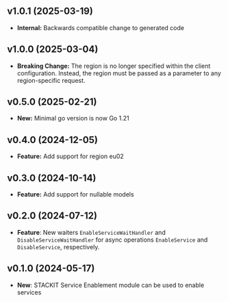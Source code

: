 ## v1.0.1 (2025-03-19)
- **Internal:** Backwards compatible change to generated code

## v1.0.0 (2025-03-04)
- **Breaking Change:** The region is no longer specified within the client configuration. Instead, the region must be passed as a parameter to any region-specific request.

## v0.5.0 (2025-02-21)
- **New:** Minimal go version is now Go 1.21

## v0.4.0 (2024-12-05)

- **Feature:** Add support for region eu02

## v0.3.0 (2024-10-14)

- **Feature:** Add support for nullable models

## v0.2.0 (2024-07-12)

- **Feature**: New waiters `EnableServiceWaitHandler` and `DisableServiceWaitHandler` for async operations `EnableService` and `DisableService`, respectively.

## v0.1.0 (2024-05-17)

- **New**: STACKIT Service Enablement module can be used to enable services
